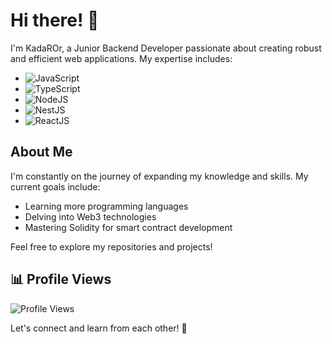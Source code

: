 # Hi there! 👋

I'm KadaROr, a Junior Backend Developer passionate about creating robust and efficient web applications. My expertise includes:

- ![JavaScript](https://img.shields.io/badge/-JavaScript-yellow)
- ![TypeScript](https://img.shields.io/badge/-TypeScript-blue)
- ![NodeJS](https://img.shields.io/badge/-NodeJS-green)
- ![NestJS](https://img.shields.io/badge/-NestJS-red)
- ![ReactJS](https://img.shields.io/badge/-ReactJS-blue)

## About Me

I'm constantly on the journey of expanding my knowledge and skills. My current goals include:

- Learning more programming languages
- Delving into Web3 technologies
- Mastering Solidity for smart contract development

Feel free to explore my repositories and projects!

## 📊 Profile Views

![Profile Views](https://komarev.com/ghpvc/?username=KadaROr&color=green)

Let's connect and learn from each other! 🚀
